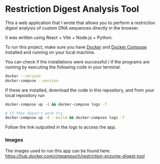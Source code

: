 # Restriction Digest Analysis Tool

This a web application that I wrote that allows you to perform a restriction digest analysis of custom DNA sequences directly in the browser.

It was written using React + Vite + Node.js + Python.

To run this project, make sure you have [Docker](https://docs.docker.com/engine/install/) and [Docker Compose](https://docs.docker.com/compose/install/) installed and running on your local machine.

You can check if the installations were successful / if the programs are running by executing the following code in your terminal.

```bash
docker --version
docker-compose --version
```

If these are installed, download the code in this repository, and from your local repository run

```bash
docker-compose up -d && docker-compose logs -f

# If that doesn't work try
docker-compose up -d --build && docker-compose logs -f
```

Follow the link outputted in the logs to access the app.

### Images

The images used to run this app can be found here: https://hub.docker.com/r/mpampuch/restriction-enzyme-digest-tool
